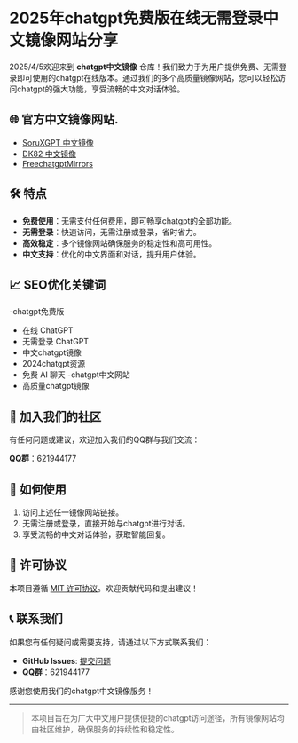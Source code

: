 # 2025年chatgpt免费版在线无需登录中文镜像网站分享

2025/4/5欢迎来到 **chatgpt中文镜像** 仓库！我们致力于为用户提供免费、无需登录即可使用的chatgpt在线版本。通过我们的多个高质量镜像网站，您可以轻松访问chatgpt的强大功能，享受流畅的中文对话体验。

## 🌐 官方中文镜像网站.

- [SoruXGPT 中文镜像](https://www.soruxgpt.top/282.html)
- [DK82 中文镜像](https://www.dk82.com/17.html)
- [FreechatgptMirrors](https://free.chatgpt-mirrors.top)

## 🛠️ 特点

- **免费使用**：无需支付任何费用，即可畅享chatgpt的全部功能。
- **无需登录**：快速访问，无需注册或登录，省时省力。
- **高效稳定**：多个镜像网站确保服务的稳定性和高可用性。
- **中文支持**：优化的中文界面和对话，提升用户体验。

## 📈 SEO优化关键词

-chatgpt免费版
- 在线 ChatGPT
- 无需登录 ChatGPT
- 中文chatgpt镜像
- 2024chatgpt资源
- 免费 AI 聊天
-chatgpt中文网站
- 高质量chatgpt镜像

## 📢 加入我们的社区

有任何问题或建议，欢迎加入我们的QQ群与我们交流：

**QQ群**：621944177

## 🔧 如何使用

1. 访问上述任一镜像网站链接。
2. 无需注册或登录，直接开始与chatgpt进行对话。
3. 享受流畅的中文对话体验，获取智能回复。

## 📄 许可协议

本项目遵循 [MIT 许可协议](LICENSE)。欢迎贡献代码和提出建议！

## 📞 联系我们

如果您有任何疑问或需要支持，请通过以下方式联系我们：

- **GitHub Issues**: [提交问题](https://github.com/chatgpt-zh-mirrors/chatgpt-mirrors-2024/issues)
- **QQ群**：621944177

感谢您使用我们的chatgpt中文镜像服务！

---

> 本项目旨在为广大中文用户提供便捷的chatgpt访问途径，所有镜像网站均由社区维护，确保服务的持续性和稳定性。

